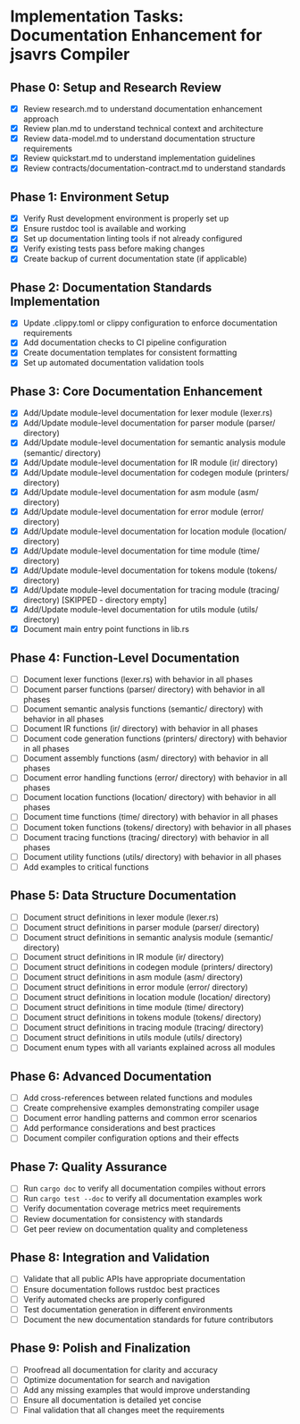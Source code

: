 # Implementation Tasks: Documentation Enhancement for jsavrs Compiler

## Phase 0: Setup and Research Review
- [X] Review research.md to understand documentation enhancement approach
- [X] Review plan.md to understand technical context and architecture
- [X] Review data-model.md to understand documentation structure requirements
- [X] Review quickstart.md to understand implementation guidelines
- [X] Review contracts/documentation-contract.md to understand standards

## Phase 1: Environment Setup
- [X] Verify Rust development environment is properly set up
- [X] Ensure rustdoc tool is available and working
- [X] Set up documentation linting tools if not already configured
- [X] Verify existing tests pass before making changes
- [X] Create backup of current documentation state (if applicable)

## Phase 2: Documentation Standards Implementation
- [X] Update .clippy.toml or clippy configuration to enforce documentation requirements
- [X] Add documentation checks to CI pipeline configuration
- [X] Create documentation templates for consistent formatting
- [X] Set up automated documentation validation tools

## Phase 3: Core Documentation Enhancement
- [X] Add/Update module-level documentation for lexer module (lexer.rs)
- [X] Add/Update module-level documentation for parser module (parser/ directory)
- [X] Add/Update module-level documentation for semantic analysis module (semantic/ directory)
- [X] Add/Update module-level documentation for IR module (ir/ directory)
- [X] Add/Update module-level documentation for codegen module (printers/ directory)
- [X] Add/Update module-level documentation for asm module (asm/ directory)
- [X] Add/Update module-level documentation for error module (error/ directory)
- [X] Add/Update module-level documentation for location module (location/ directory)
- [X] Add/Update module-level documentation for time module (time/ directory)
- [X] Add/Update module-level documentation for tokens module (tokens/ directory)
- [X] Add/Update module-level documentation for tracing module (tracing/ directory) [SKIPPED - directory empty]
- [X] Add/Update module-level documentation for utils module (utils/ directory)
- [X] Document main entry point functions in lib.rs

## Phase 4: Function-Level Documentation
- [ ] Document lexer functions (lexer.rs) with behavior in all phases
- [ ] Document parser functions (parser/ directory) with behavior in all phases
- [ ] Document semantic analysis functions (semantic/ directory) with behavior in all phases
- [ ] Document IR functions (ir/ directory) with behavior in all phases
- [ ] Document code generation functions (printers/ directory) with behavior in all phases
- [ ] Document assembly functions (asm/ directory) with behavior in all phases
- [ ] Document error handling functions (error/ directory) with behavior in all phases
- [ ] Document location functions (location/ directory) with behavior in all phases
- [ ] Document time functions (time/ directory) with behavior in all phases
- [ ] Document token functions (tokens/ directory) with behavior in all phases
- [ ] Document tracing functions (tracing/ directory) with behavior in all phases
- [ ] Document utility functions (utils/ directory) with behavior in all phases
- [ ] Add examples to critical functions

## Phase 5: Data Structure Documentation
- [ ] Document struct definitions in lexer module (lexer.rs)
- [ ] Document struct definitions in parser module (parser/ directory)
- [ ] Document struct definitions in semantic analysis module (semantic/ directory)
- [ ] Document struct definitions in IR module (ir/ directory)
- [ ] Document struct definitions in codegen module (printers/ directory)
- [ ] Document struct definitions in asm module (asm/ directory)
- [ ] Document struct definitions in error module (error/ directory)
- [ ] Document struct definitions in location module (location/ directory)
- [ ] Document struct definitions in time module (time/ directory)
- [ ] Document struct definitions in tokens module (tokens/ directory)
- [ ] Document struct definitions in tracing module (tracing/ directory)
- [ ] Document struct definitions in utils module (utils/ directory)
- [ ] Document enum types with all variants explained across all modules

## Phase 6: Advanced Documentation
- [ ] Add cross-references between related functions and modules
- [ ] Create comprehensive examples demonstrating compiler usage
- [ ] Document error handling patterns and common error scenarios
- [ ] Add performance considerations and best practices
- [ ] Document compiler configuration options and their effects

## Phase 7: Quality Assurance
- [ ] Run `cargo doc` to verify all documentation compiles without errors
- [ ] Run `cargo test --doc` to verify all documentation examples work
- [ ] Verify documentation coverage metrics meet requirements
- [ ] Review documentation for consistency with standards
- [ ] Get peer review on documentation quality and completeness

## Phase 8: Integration and Validation
- [ ] Validate that all public APIs have appropriate documentation
- [ ] Ensure documentation follows rustdoc best practices
- [ ] Verify automated checks are properly configured
- [ ] Test documentation generation in different environments
- [ ] Document the new documentation standards for future contributors

## Phase 9: Polish and Finalization
- [ ] Proofread all documentation for clarity and accuracy
- [ ] Optimize documentation for search and navigation
- [ ] Add any missing examples that would improve understanding
- [ ] Ensure all documentation is detailed yet concise
- [ ] Final validation that all changes meet the requirements